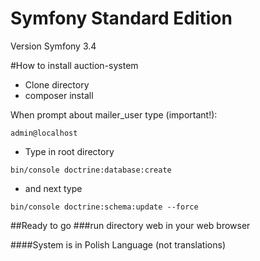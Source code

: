 Symfony Standard Edition
========================

Version Symfony 3.4

#How to install auction-system

* Clone directory
* composer install

When prompt about mailer_user type (important!): 
```
admin@localhost
```

* Type in root directory
```
bin/console doctrine:database:create
```
* and next type
```
bin/console doctrine:schema:update --force
```

##Ready to go
###run directory web in your web browser

####System is in Polish Language (not translations)